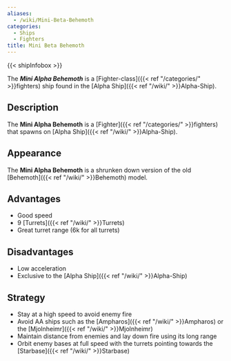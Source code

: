 ```yaml
---
aliases:
  - /wiki/Mini-Beta-Behemoth
categories:
  - Ships
  - Fighters
title: Mini Beta Behemoth
---
```


{{< shipInfobox >}}

The **_Mini Alpha Behemoth_** is a [Fighter-class]({{< ref "/categories/" >}}fighters) ship found in the [Alpha Ship]({{< ref "/wiki/" >}}Alpha-Ship).

## Description

The **Mini Alpha Behemoth** is a [Fighter]({{< ref "/categories/" >}}fighters) that spawns on [Alpha Ship]({{< ref "/wiki/" >}}Alpha-Ship).

## Appearance

The **Mini Alpha Behemoth** is a shrunken down version of the old [Behemoth]({{< ref "/wiki/" >}}Behemoth) model.

## Advantages

- Good speed
- 9 [Turrets]({{< ref "/wiki/" >}}Turrets)
- Great turret range (6k for all turrets)

## Disadvantages

- Low acceleration
- Exclusive to the [Alpha Ship]({{< ref "/wiki/" >}}Alpha-Ship)

## Strategy

- Stay at a high speed to avoid enemy fire
- Avoid AA ships such as the [Ampharos]({{< ref "/wiki/" >}}Ampharos) or the [Mjolnheimr]({{< ref "/wiki/" >}}Mjolnheimr)
- Maintain distance from enemies and lay down fire using its long range
- Orbit enemy bases at full speed with the turrets pointing towards the [Starbase]({{< ref "/wiki/" >}}Starbase)
